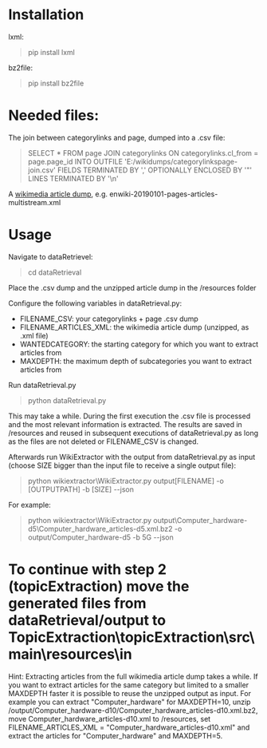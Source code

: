 # Installation

lxml:
> pip install lxml
	
bz2file:
> pip install bz2file


# Needed files:

The join between categorylinks and page, dumped into a .csv file:
> SELECT * FROM page JOIN categorylinks ON categorylinks.cl_from = page.page_id INTO OUTFILE 'E:/wikidumps/categorylinkspage-join.csv' FIELDS TERMINATED BY ',' OPTIONALLY ENCLOSED BY '"' LINES TERMINATED BY '\n'

A [wikimedia article dump](https://dumps.wikimedia.org/backup-index.html), e.g. enwiki-20190101-pages-articles-multistream.xml


# Usage 

Navigate to dataRetrievel:

> cd dataRetrieval

Place the .csv dump and the unzipped article dump in the /resources folder

Configure the following variables in dataRetrieval.py:

* FILENAME_CSV: your categorylinks + page .csv dump
* FILENAME_ARTICLES_XML: the wikimedia article dump (unzipped, as .xml file)
* WANTEDCATEGORY: the starting category for which you want to extract articles from
* MAXDEPTH: the maximum depth of subcategories you want to extract articles from

Run dataRetrieval.py

> python dataRetrieval.py

This may take a while. During the first execution the .csv file is processed and the most relevant information is extracted.
The results are saved in /resources and reused in subsequent executions of dataRetrieval.py as long as the files are not deleted or FILENAME_CSV is changed.

Afterwards run WikiExtractor with the output from dataRetrieval.py as input (choose SIZE bigger than the input file to receive a single output file):

> python wikiextractor\WikiExtractor.py output\[FILENAME] -o [OUTPUTPATH] -b [SIZE] --json

For example:
> python wikiextractor\WikiExtractor.py output\Computer_hardware-d5\Computer_hardware_articles-d5.xml.bz2 -o output/Computer_hardware-d5 -b 5G --json

# To continue with step 2 (topicExtraction) move the generated files from dataRetrieval/output to TopicExtraction\topicExtraction\src\main\resources\in

Hint:
Extracting articles from the full wikimedia article dump takes a while. If you want to extract articles for the same category but limited to a smaller MAXDEPTH faster it is possible
to reuse the unzipped output as input. For example you can extract "Computer_hardware" for MAXDEPTH=10, unzip /output/Computer_hardware-d10/Computer_hardware_articles-d10.xml.bz2,
move Computer_hardware_articles-d10.xml to /resources, set FILENAME_ARTICLES_XML = "Computer_hardware_articles-d10.xml" and extract the articles for "Computer_hardware" and MAXDEPTH=5.
